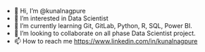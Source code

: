 - 👋 Hi, I’m @kunalnagpure
- 👀 I’m interested in Data Scientist
- 🌱 I’m currently learning Git, GitLab, Python, R, SQL, Power BI.
- 💞️ I’m looking to collaborate on all phase Data Scientist project.
- 📫 How to reach me https://www.linkedin.com/in/kunalnagpure

<!---
kunalnagpure/kunalnagpure is a ✨ special ✨ repository because its `README.md` (this file) appears on your GitHub profile.
You can click the Preview link to take a look at your changes.
--->
